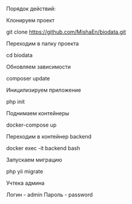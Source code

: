 Порядок действий:

Клонируем проект

  git clone https://github.com/MishaEn/biodata.git

Переходим в папку проекта

  cd biodata

Обновляем зависимости

  composer update

Иницилизируем приложение 

  php init

Поднимаем контейнеры

  docker-compose up

Переходим в контейнер backend

  docker exec -it backend bash

Запускаем миграцию

  php yii migrate

Учтека админа

  Логин - admin
  Пароль - password
